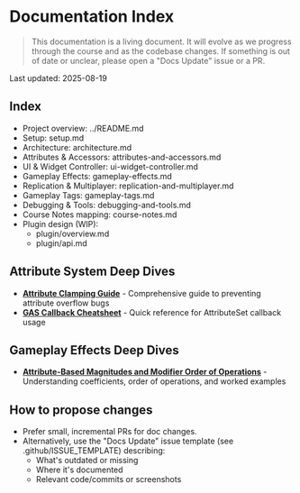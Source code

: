 # Documentation Index

> This documentation is a living document. It will evolve as we progress through the course and as the codebase changes. If something is out of date or unclear, please open a "Docs Update" issue or a PR.

Last updated: 2025-08-19

## Index

- Project overview: ../README.md
- Setup: setup.md
- Architecture: architecture.md
- Attributes & Accessors: attributes-and-accessors.md
- UI & Widget Controller: ui-widget-controller.md
- Gameplay Effects: gameplay-effects.md
- Replication & Multiplayer: replication-and-multiplayer.md
- Gameplay Tags: gameplay-tags.md
- Debugging & Tools: debugging-and-tools.md
- Course Notes mapping: course-notes.md
- Plugin design (WIP):
  - plugin/overview.md
  - plugin/api.md

## Attribute System Deep Dives

- **[Attribute Clamping Guide](attributes/attribute-clamping.md)** - Comprehensive guide to preventing attribute overflow bugs
- **[GAS Callback Cheatsheet](cheatsheets/gas-attribute-callbacks.md)** - Quick reference for AttributeSet callback usage

## Gameplay Effects Deep Dives

- **[Attribute-Based Magnitudes and Modifier Order of Operations](gameplay-effects-attribute-based-magnitudes.md)** - Understanding coefficients, order of operations, and worked examples

## How to propose changes

- Prefer small, incremental PRs for doc changes.
- Alternatively, use the "Docs Update" issue template (see .github/ISSUE_TEMPLATE) describing:
  - What's outdated or missing
  - Where it's documented
  - Relevant code/commits or screenshots